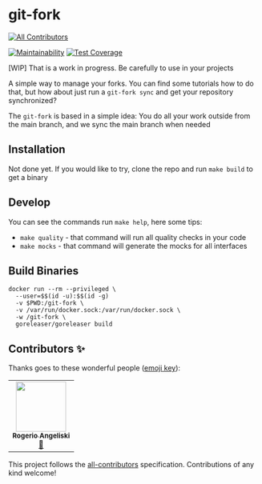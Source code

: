 # git-fork
<!-- ALL-CONTRIBUTORS-BADGE:START - Do not remove or modify this section -->
[![All Contributors](https://img.shields.io/badge/all_contributors-1-orange.svg?style=flat-square)](#contributors-)
<!-- ALL-CONTRIBUTORS-BADGE:END -->
[![Maintainability](https://api.codeclimate.com/v1/badges/badf947964bf48e30fc8/maintainability)](https://codeclimate.com/github/angeliski/git-fork/maintainability)
[![Test Coverage](https://api.codeclimate.com/v1/badges/badf947964bf48e30fc8/test_coverage)](https://codeclimate.com/github/angeliski/git-fork/test_coverage)

[WIP] That is a work in progress. Be carefully to use in your projects 

A simple way to manage your forks. You can find some tutorials how to do that, but how about just run a `git-fork sync` and get your repository synchronized?

The `git-fork` is based in a simple idea: You do all your work outside from the main branch, and we sync the main branch when needed 


## Installation
Not done yet. If you would like to try, clone the repo and run `make build` to get a binary

## Develop

You can see the commands run `make help`, here some tips:
- `make quality` -  that command will run all quality checks in your code
- `make mocks` - that command will generate the mocks for all interfaces

## Build Binaries

```shell
docker run --rm --privileged \
  --user=$$(id -u):$$(id -g)
  -v $PWD:/git-fork \
  -v /var/run/docker.sock:/var/run/docker.sock \
  -w /git-fork \
  goreleaser/goreleaser build

```

## Contributors ✨

Thanks goes to these wonderful people ([emoji key](https://allcontributors.org/docs/en/emoji-key)):

<!-- ALL-CONTRIBUTORS-LIST:START - Do not remove or modify this section -->
<!-- prettier-ignore-start -->
<!-- markdownlint-disable -->
<table>
  <tr>
    <td align="center"><a href="https://github.com/angeliski"><img src="https://avatars.githubusercontent.com/u/1574240?v=4?s=100" width="100px;" alt=""/><br /><sub><b>Rogerio Angeliski</b></sub></a><br /><a href="https://github.com/angeliski/git-fork/commits?author=angeliski" title="Documentation">📖</a></td>
  </tr>
</table>

<!-- markdownlint-restore -->
<!-- prettier-ignore-end -->

<!-- ALL-CONTRIBUTORS-LIST:END -->

This project follows the [all-contributors](https://github.com/all-contributors/all-contributors) specification. Contributions of any kind welcome!
